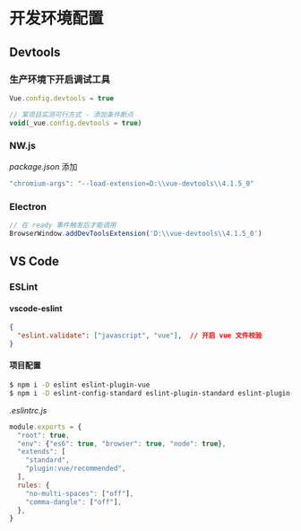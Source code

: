 # 开发环境配置

## Devtools

### 生产环境下开启调试工具

```js
Vue.config.devtools = true

// 某项目实测可行方式 - 添加条件断点
void(_vue.config.devtools = true)
```


### NW.js

_package.json_ 添加

```js
"chromium-args": "--load-extension=D:\\vue-devtools\\4.1.5_0"
```

### Electron

```js
// 在 ready 事件触发后才能调用
BrowserWindow.addDevToolsExtension('D:\\vue-devtools\\4.1.5_0')
```


## VS Code

### ESLint

#### vscode-eslint

```json
{
  "eslint.validate": ["javascript", "vue"],  // 开启 vue 文件校验
}
```

#### 项目配置

```bash
$ npm i -D eslint eslint-plugin-vue
$ npm i -D eslint-config-standard eslint-plugin-standard eslint-plugin-promise eslint-plugin-import eslint-plugin-node
```
_.eslintrc.js_

```js
module.exports = {
  "root": true,
  "env": {"es6": true, "browser": true, "node": true},
  "extends": [
    "standard",
    "plugin:vue/recommended",
  ],
  rules: {
    "no-multi-spaces": ["off"],
    "comma-dangle": ["off"],
  },
}
```

